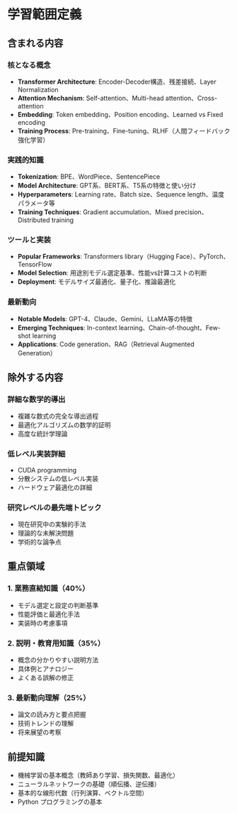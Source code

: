 # 学習範囲定義

## 含まれる内容

### 核となる概念
- **Transformer Architecture**: Encoder-Decoder構造、残差接続、Layer Normalization
- **Attention Mechanism**: Self-attention、Multi-head attention、Cross-attention
- **Embedding**: Token embedding、Position encoding、Learned vs Fixed encoding
- **Training Process**: Pre-training、Fine-tuning、RLHF（人間フィードバック強化学習）

### 実践的知識
- **Tokenization**: BPE、WordPiece、SentencePiece
- **Model Architecture**: GPT系、BERT系、T5系の特徴と使い分け
- **Hyperparameters**: Learning rate、Batch size、Sequence length、温度パラメータ等
- **Training Techniques**: Gradient accumulation、Mixed precision、Distributed training

### ツールと実装
- **Popular Frameworks**: Transformers library（Hugging Face）、PyTorch、TensorFlow
- **Model Selection**: 用途別モデル選定基準、性能vs計算コストの判断
- **Deployment**: モデルサイズ最適化、量子化、推論最適化

### 最新動向
- **Notable Models**: GPT-4、Claude、Gemini、LLaMA等の特徴
- **Emerging Techniques**: In-context learning、Chain-of-thought、Few-shot learning
- **Applications**: Code generation、RAG（Retrieval Augmented Generation）

## 除外する内容

### 詳細な数学的導出
- 複雑な数式の完全な導出過程
- 最適化アルゴリズムの数学的証明
- 高度な統計学理論

### 低レベル実装詳細
- CUDA programming
- 分散システムの低レベル実装
- ハードウェア最適化の詳細

### 研究レベルの最先端トピック
- 現在研究中の実験的手法
- 理論的な未解決問題
- 学術的な論争点

## 重点領域

### 1. 業務直結知識（40%）
- モデル選定と設定の判断基準
- 性能評価と最適化手法
- 実装時の考慮事項

### 2. 説明・教育用知識（35%）
- 概念の分かりやすい説明方法
- 具体例とアナロジー
- よくある誤解の修正

### 3. 最新動向理解（25%）
- 論文の読み方と要点把握
- 技術トレンドの理解
- 将来展望の考察

## 前提知識
- 機械学習の基本概念（教師あり学習、損失関数、最適化）
- ニューラルネットワークの基礎（順伝播、逆伝播）
- 基本的な線形代数（行列演算、ベクトル空間）
- Python プログラミングの基本

